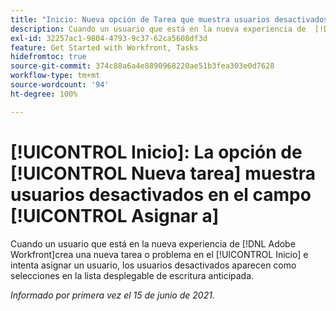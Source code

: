 ```yaml
---
title: "Inicio: Nueva opción de Tarea que muestra usuarios desactivados en Asignar a campo"
description: Cuando un usuario que está en la nueva experiencia de  [!DNL Adobe Workfront] crea una nueva tarea o problema en el área de Inicio e intenta asignar un usuario, los usuarios desactivados aparecen como selecciones en la lista desplegable de [!UICONTROL escritura anticipada].
exl-id: 32257ac1-9804-4793-9c37-62ca5608df3d
feature: Get Started with Workfront, Tasks
hidefromtoc: true
source-git-commit: 374c88a6a4e8890968220ae51b3fea303e0d7628
workflow-type: tm+mt
source-wordcount: '94'
ht-degree: 100%

---
```


# [!UICONTROL Inicio]: La opción de [!UICONTROL Nueva tarea] muestra usuarios desactivados en el campo [!UICONTROL Asignar a]

<!--Valid issue, won't fix-->

Cuando un usuario que está en la nueva experiencia de [!DNL Adobe Workfront]crea una nueva tarea o problema en el [!UICONTROL Inicio] e intenta asignar un usuario, los usuarios desactivados aparecen como selecciones en la lista desplegable de escritura anticipada.

_Informado por primera vez el 15 de junio de 2021._
